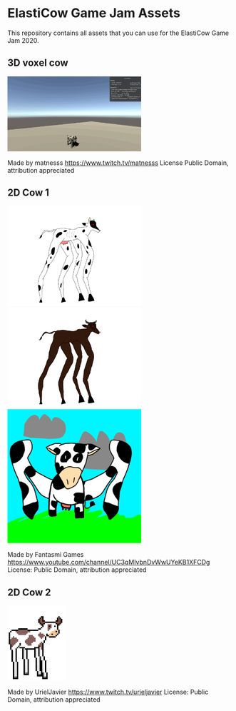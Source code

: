# ElastiCow Game Jam Assets
This repository contains all assets that you can use for the ElastiCow Game Jam 2020. 

## 3D voxel cow 
<img src="Assets/Models/3DVoxelCow/Media/ElastivacaAsset.gif" width=300>

Made by matnesss 
https://www.twitch.tv/matnesss
License Public Domain, attribution appreciated

## 2D Cow 1
<p float="left">
    <img src="Assets/Sprites/FantasmiGames/ElastiCow.png" width=300>
    <img src="Assets/Sprites/FantasmiGames/ElastiBull.png" width=300>
    <img src="Assets/Sprites/FantasmiGames/FrontElastiCow.png" width=300>
</p>

Made by Fantasmi Games 
https://www.youtube.com/channel/UC3qMIvbnDvWwUYeKB1XFCDg
License: Public Domain, attribution appreciated

## 2D Cow 2
![](Assets/Sprites/UrielJavier/elasticow.png)

Made by UrielJavier 
https://www.twitch.tv/urieljavier
License: Public Domain, attribution appreciated




